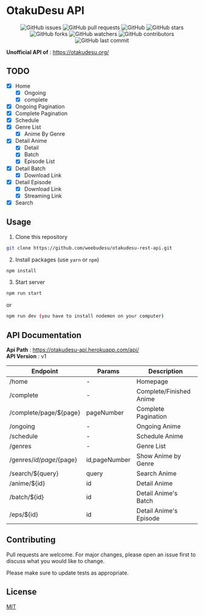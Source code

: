 # OtakuDesu API
<p align="center">
<img alt="GitHub issues" src="https://img.shields.io/github/issues/Kaede-No-Ki/otakudesu-rest-api">
<img alt="GitHub pull requests" src="https://img.shields.io/github/issues-pr/Kaede-No-Ki/otakudesu-rest-api">
<img alt="GitHub" src="https://img.shields.io/github/license/Kaede-No-Ki/otakudesu-rest-api"> 
<img alt="GitHub stars" src="https://img.shields.io/github/stars/Kaede-No-Ki/otakudesu-rest-api">
<img alt="GitHub forks" src="https://img.shields.io/github/forks/Kaede-No-Ki/otakudesu-rest-api">
<img alt="GitHub watchers" src="https://img.shields.io/github/watchers/Kaede-No-Ki/otakudesu-rest-api">
<img alt="GitHub contributors" src="https://img.shields.io/github/contributors/Kaede-No-Ki/otakudesu-rest-api">
<img alt="GitHub last commit" src="https://img.shields.io/github/last-commit/Kaede-No-Ki/otakudesu-rest-api">
</p>

**Unofficial API of** : https://otakudesu.org/

## TODO
- [x] Home
  - [x] Ongoing
  - [x] complete
- [x] Ongoing Pagination
- [x] Complete Pagination
- [x] Schedule
- [x] Genre List
  - [x] Anime By Genre
- [x] Detail Anime
  - [x] Detail
  - [x] Batch
  - [x] Episode List
- [x] Detail Batch
  - [x] Download Link
- [x] Detail Episode
  - [x] Download Link
  - [x] Streaming Link
- [x] Search

## Usage
1. Clone this repository
```bash
git clone https://github.com/weebudesu/otakudesu-rest-api.git
```
2. Install packages (use `yarn` or `npm`)
```bash
npm install
```
3. Start server
```bash
npm run start
```
or
```bash
npm run dev (you have to install nodemon on your computer)
```

## API Documentation
__Api Path__ : https://otakudesu-api.herokuapp.com/api/</br>
__API Version__ : v1

| Endpoint | Params | Description |
| -------- | ------ | -----------|
| /home | - | Homepage |
| /complete | - | Complete/Finished Anime |
| /complete/page/${page} | pageNumber | Complete Pagination |
| /ongoing | - | Ongoing Anime |
| /schedule | - | Schedule Anime |
| /genres | - | Genre List |
| /genres/${id}/page/${page} | id,pageNumber | Show Anime by Genre |
| /search/${query} | query | Search Anime |
| /anime/${id} | id | Detail Anime |
| /batch/${id} | id | Detail Anime's Batch |
| /eps/${id} | id | Detail Anime's Episode |

## Contributing
Pull requests are welcome. For major changes, please open an issue first to discuss what you would like to change.

Please make sure to update tests as appropriate.

## License
[MIT](https://github.com/Kaede-No-Ki/otakudesu-rest-api/blob/master/LICENSE)
